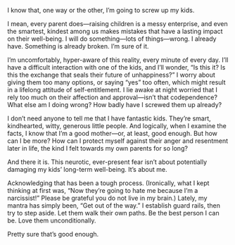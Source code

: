 

I know that, one way or the other, I’m going to screw up my kids.

I mean, every parent does—raising children is a messy enterprise, and even the smartest, kindest among us
makes mistakes that have a lasting impact on their well-being. I will do something—lots of things—wrong. I
already have. Something is already broken. I’m sure of it.

I’m uncomfortably, hyper-aware of this reality, every minute of every day. I’ll have a difficult
interaction with one of the kids, and I’ll wonder, “Is this it? Is this the exchange that seals their
future of unhappiness?” I worry about giving them too many options, or saying “yes” too often, which
might result in a lifelong attitude of self-entitlement. I lie awake at night worried that I rely too much on
their affection and approval—isn’t that codependence? What else am I doing wrong? How badly have I screwed
them up already?

I don’t need anyone to tell me that I have fantastic kids. They’re smart, kindhearted, witty, generous
little people. And logically, when I examine the facts, I know that I’m a good mother—or, at least, good
enough. But how can I be more? How can I protect myself against their anger and resentment later in life, the
kind I felt towards my own parents for so long?

And there it is. This neurotic, ever-present fear isn’t about potentially damaging my kids’ long-term
well-being. It’s about me.

Acknowledging that has been a tough process. (Ironically, what I kept thinking at first was, “Now they’re
going to hate me because I’m a narcissist!” Please be grateful you do not live in my brain.) Lately, my
mantra has simply been, “Get out of the way.” I establish guard rails, then try to step aside. Let them
walk their own paths. Be the best person I can be. Love them unconditionally.

Pretty sure that’s good enough.